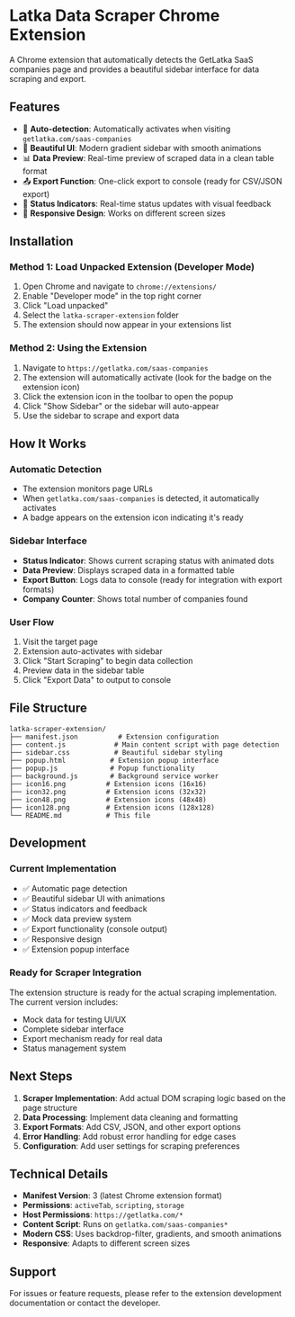 # Latka Data Scraper Chrome Extension

A Chrome extension that automatically detects the GetLatka SaaS companies page and provides a beautiful sidebar interface for data scraping and export.

## Features

- 🎯 **Auto-detection**: Automatically activates when visiting `getlatka.com/saas-companies`
- 🎨 **Beautiful UI**: Modern gradient sidebar with smooth animations
- 📊 **Data Preview**: Real-time preview of scraped data in a clean table format
- 📤 **Export Function**: One-click export to console (ready for CSV/JSON export)
- 🔄 **Status Indicators**: Real-time status updates with visual feedback
- 📱 **Responsive Design**: Works on different screen sizes

## Installation

### Method 1: Load Unpacked Extension (Developer Mode)

1. Open Chrome and navigate to `chrome://extensions/`
2. Enable "Developer mode" in the top right corner
3. Click "Load unpacked" 
4. Select the `latka-scraper-extension` folder
5. The extension should now appear in your extensions list

### Method 2: Using the Extension

1. Navigate to `https://getlatka.com/saas-companies`
2. The extension will automatically activate (look for the badge on the extension icon)
3. Click the extension icon in the toolbar to open the popup
4. Click "Show Sidebar" or the sidebar will auto-appear
5. Use the sidebar to scrape and export data

## How It Works

### Automatic Detection
- The extension monitors page URLs
- When `getlatka.com/saas-companies` is detected, it automatically activates
- A badge appears on the extension icon indicating it's ready

### Sidebar Interface
- **Status Indicator**: Shows current scraping status with animated dots
- **Data Preview**: Displays scraped data in a formatted table
- **Export Button**: Logs data to console (ready for integration with export formats)
- **Company Counter**: Shows total number of companies found

### User Flow
1. Visit the target page
2. Extension auto-activates with sidebar
3. Click "Start Scraping" to begin data collection
4. Preview data in the sidebar table
5. Click "Export Data" to output to console

## File Structure

```
latka-scraper-extension/
├── manifest.json          # Extension configuration
├── content.js            # Main content script with page detection
├── sidebar.css           # Beautiful sidebar styling
├── popup.html           # Extension popup interface
├── popup.js             # Popup functionality
├── background.js        # Background service worker
├── icon16.png          # Extension icons (16x16)
├── icon32.png          # Extension icons (32x32)
├── icon48.png          # Extension icons (48x48)
├── icon128.png         # Extension icons (128x128)
└── README.md           # This file
```

## Development

### Current Implementation
- ✅ Automatic page detection
- ✅ Beautiful sidebar UI with animations
- ✅ Status indicators and feedback
- ✅ Mock data preview system
- ✅ Export functionality (console output)
- ✅ Responsive design
- ✅ Extension popup interface

### Ready for Scraper Integration
The extension structure is ready for the actual scraping implementation. The current version includes:
- Mock data for testing UI/UX
- Complete sidebar interface
- Export mechanism ready for real data
- Status management system

## Next Steps

1. **Scraper Implementation**: Add actual DOM scraping logic based on the page structure
2. **Data Processing**: Implement data cleaning and formatting
3. **Export Formats**: Add CSV, JSON, and other export options
4. **Error Handling**: Add robust error handling for edge cases
5. **Configuration**: Add user settings for scraping preferences

## Technical Details

- **Manifest Version**: 3 (latest Chrome extension format)
- **Permissions**: `activeTab`, `scripting`, `storage`
- **Host Permissions**: `https://getlatka.com/*`
- **Content Script**: Runs on `getlatka.com/saas-companies*`
- **Modern CSS**: Uses backdrop-filter, gradients, and smooth animations
- **Responsive**: Adapts to different screen sizes

## Support

For issues or feature requests, please refer to the extension development documentation or contact the developer.